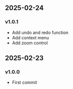 ## 2025-02-24
### v1.0.1
- Add undo and redo function
- Add context menu
- Add zoom control

## 2025-02-23
### v1.0.0
- First commit
